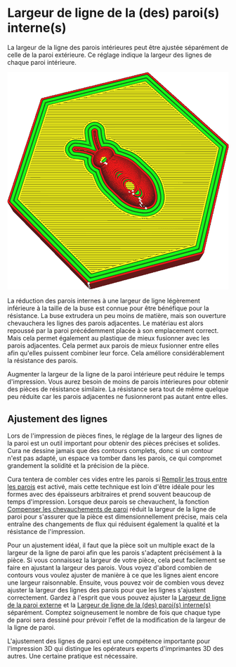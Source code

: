 Largeur de ligne de la (des) paroi(s) interne(s)
====
La largeur de la ligne des parois intérieures peut être ajustée séparément de celle de la paroi extérieure. Ce réglage indique la largeur des lignes de chaque paroi intérieure.

![Les lignes des parois intérieures sont beaucoup plus larges que les autres](../../../articles/images/wall_line_width_x.png)

La réduction des parois internes à une largeur de ligne légèrement inférieure à la taille de la buse est connue pour être bénéfique pour la résistance. La buse extrudera un peu moins de matière, mais son ouverture chevauchera les lignes des parois adjacentes. Le matériau est alors repoussé par la paroi précédemment placée à son emplacement correct. Mais cela permet également au plastique de mieux fusionner avec les parois adjacentes. Cela permet aux parois de mieux fusionner entre elles afin qu'elles puissent combiner leur force. Cela améliore considérablement la résistance des parois.

Augmenter la largeur de la ligne de la paroi intérieure peut réduire le temps d'impression. Vous aurez besoin de moins de parois intérieures pour obtenir des pièces de résistance similaire. La résistance sera tout de même quelque peu réduite car les parois adjacentes ne fusionneront pas autant entre elles.

Ajustement des lignes
----
Lors de l'impression de pièces fines, le réglage de la largeur des lignes de la paroi est un outil important pour obtenir des pièces précises et solides. Cura ne dessine jamais que des contours complets, donc si un contour n'est pas adapté, un espace va tomber dans les parois, ce qui compromet grandement la solidité et la précision de la pièce.

Cura tentera de combler ces vides entre les parois si [Remplir les trous entre les parois](../shell/fill_perimeter_gaps.md) est activé, mais cette technique est loin d'être idéale pour les formes avec des épaisseurs arbitraires et prend souvent beaucoup de temps d'impression. Lorsque deux parois se chevauchent, la fonction [Compenser les chevauchements de paroi](../shell/travel_compensate_overlapping_walls_enabled.md) réduit la largeur de la ligne de paroi pour s'assurer que la pièce est dimensionnellement précise, mais cela entraîne des changements de flux qui réduisent également la qualité et la résistance de l'impression.

Pour un ajustement idéal, il faut que la pièce soit un multiple exact de la largeur de la ligne de paroi afin que les parois s'adaptent précisément à la pièce. Si vous connaissez la largeur de votre pièce, cela peut facilement se faire en ajustant la largeur des parois. Vous voyez d'abord combien de contours vous voulez ajuster de manière à ce que les lignes aient encore une largeur raisonnable. Ensuite, vous pouvez voir de combien vous devez ajuster la largeur des lignes des parois pour que les lignes s'ajustent correctement. Gardez à l'esprit que vous pouvez ajuster la [Largeur de ligne de la paroi externe](wall_line_width_0.md) et la [Largeur de ligne de la (des) paroi(s) interne(s)](wall_line_width_x.md) séparément. Comptez soigneusement le nombre de fois que chaque type de paroi sera dessiné pour prévoir l'effet de la modification de la largeur de la ligne de paroi.

L'ajustement des lignes de paroi est une compétence importante pour l'impression 3D qui distingue les opérateurs experts d'imprimantes 3D des autres. Une certaine pratique est nécessaire.

